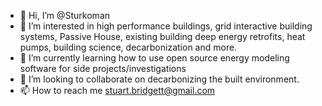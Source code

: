 - 👋 Hi, I’m @Sturkoman
- 👀 I’m interested in high performance buildings, grid interactive building systems, Passive House, existing building deep energy retrofits, heat pumps, building science, decarbonization and more.
- 🌱 I’m currently learning how to use open source energy modeling software for side projects/investigations
- 💞️ I’m looking to collaborate on decarbonizing the built environment.
- 📫 How to reach me stuart.bridgett@gmail.com

<!---
Sturkoman/Sturkoman is a ✨ special ✨ repository because its `README.md` (this file) appears on your GitHub profile.
You can click the Preview link to take a look at your changes.
--->
